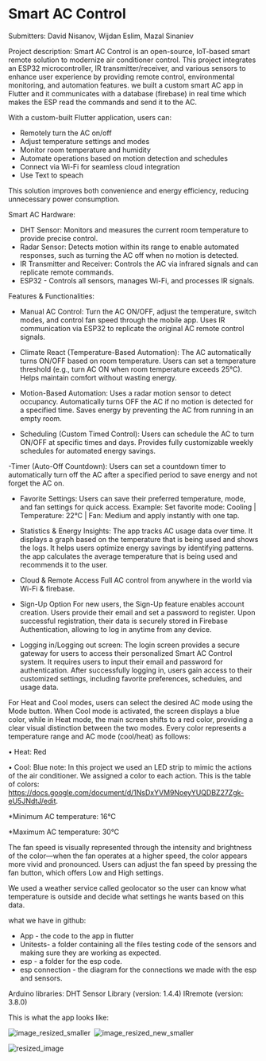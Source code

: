 # Smart AC Control

Submitters:
David Nisanov, 
Wijdan Eslim, 
Mazal Sinaniev

Project description:
Smart AC Control is an open-source, IoT-based smart remote solution to modernize air conditioner control. This project integrates an ESP32 microcontroller, IR transmitter/receiver, and various sensors to enhance user experience by providing remote control, environmental monitoring, and automation features. we built a custom smart AC app in Flutter and it communicates with a database (firebase) in real time which makes the ESP read the commands and send it to the AC.

With a custom-built Flutter application, users can:
- Remotely turn the AC on/off
- Adjust temperature settings and modes
- Monitor room temperature and humidity
- Automate operations based on motion detection and schedules
- Connect via Wi-Fi for seamless cloud integration
- Use Text to speach

This solution improves both convenience and energy efficiency, reducing unnecessary power consumption.

Smart AC Hardware:
- DHT Sensor: Monitors and measures the current room temperature to provide precise control.
- Radar Sensor: Detects motion within its range to enable automated responses, such as turning the AC off when no motion is detected.
- IR Transmitter and Receiver: Controls the AC via infrared signals and can replicate remote commands.
- ESP32 - Controls all sensors, manages Wi-Fi, and processes IR signals.

Features & Functionalities:
- Manual AC Control:
  Turn the AC ON/OFF, adjust the temperature, switch modes, and control fan speed through the mobile app.
  Uses IR communication via ESP32 to replicate the original AC remote control signals.
  
- Climate React (Temperature-Based Automation):
  The AC automatically turns ON/OFF based on room temperature.
  Users can set a temperature threshold (e.g., turn AC ON when room temperature exceeds 25°C).
  Helps maintain comfort without wasting energy.

- Motion-Based Automation:
  Uses a radar motion sensor to detect occupancy.
  Automatically turns OFF the AC if no motion is detected for a specified time.
  Saves energy by preventing the AC from running in an empty room.

- Scheduling (Custom Timed Control):
  Users can schedule the AC to turn ON/OFF at specific times and days.
  Provides fully customizable weekly schedules for automated energy savings.

-Timer (Auto-Off Countdown):
  Users can set a countdown timer to automatically turn off the AC after a specified period to save energy and not forget the AC on.

- Favorite Settings:
  Users can save their preferred temperature, mode, and fan settings for quick access.
  Example: Set favorite mode: Cooling | Temperature: 22°C | Fan: Medium and apply instantly with one tap.

- Statistics & Energy Insights:
  The app tracks AC usage data over time. It displays a graph based on the temperature that is being used and shows the logs. It helps users optimize energy savings by identifying patterns. the app calculates the average temperature that is being used and recommends     it to the user.

- Cloud & Remote Access
  Full AC control from anywhere in the world via Wi-Fi & firebase.

- Sign-Up Option
  For new users, the Sign-Up feature enables account creation. Users provide their email and set a password to register. Upon successful registration, their data is securely stored in Firebase Authentication, allowing     to log in anytime from any device.


- Logging in/Logging out screen:
  The login screen provides a secure gateway for users to access their personalized Smart AC Control system. It requires users to input their email and password for authentication. After successfully logging in, users     gain access to their customized settings, including favorite preferences, schedules, and usage data.


For Heat and Cool modes, users can select the desired AC mode using the Mode button. When Cool mode is activated, the screen displays a blue color, while in Heat mode, the main screen shifts to a red color, providing a clear visual distinction between the two modes.
Every color represents a temperature range and AC mode (cool/heat) as follows:

• Heat: Red

• Cool: Blue
note: In this project we used an LED strip to mimic the actions of the air conditioner. We assigned a color to each action. This is the table of colors: https://docs.google.com/document/d/1NsDxYVM9NoeyYUQDBZ27Zgk-eU5JNdtJ/edit.

*Minimum AC temperature: 16°C

*Maximum AC temperature: 30°C

The fan speed is visually represented through the intensity and brightness of the color—when the fan operates at a higher speed, the color appears more vivid and pronounced. Users can adjust the fan speed by pressing the fan button, which offers Low and High settings.

We used a weather service called geolocator so the user can know what temperature is outside and decide what settings he wants based on this data.

what we have in github: 
- App - the code to the app in flutter
- Unitests- a folder containing all the files testing code of the sensors and making sure they are working as expected.
- esp - a folder for the esp code.
- esp connection - the diagram for the connections we made with the esp and sensors.

Arduino libraries:
  DHT Sensor Library (version: 1.4.4)
  IRremote (version: 3.8.0)

This is what the app looks like:




![image_resized_smaller](https://github.com/user-attachments/assets/cb38e2cb-2f2e-4ef5-902d-582c3a782a37)&nbsp; ![image_resized_new_smaller](https://github.com/user-attachments/assets/2c4c3d12-4373-4de7-a004-851d8759f00e)&nbsp;

![resized_image](https://github.com/user-attachments/assets/73304145-f9ef-4887-9da1-48f564a12977)



  

